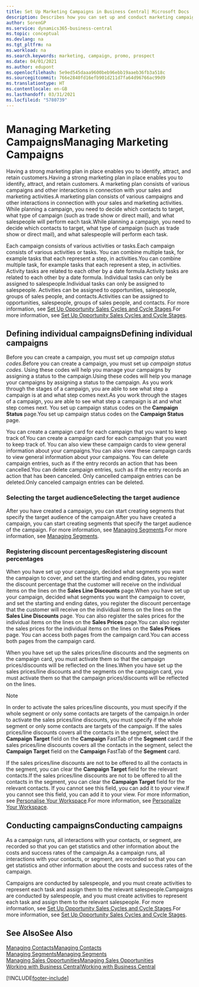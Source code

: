 ```yaml
---
title: Set Up Marketing Campaigns in Business Central| Microsoft Docs
description: Describes how you can set up and conduct marketing campaigns in Business Central to help you identify and attract prospects and retain customers.
author: SorenGP
ms.service: dynamics365-business-central
ms.topic: conceptual
ms.devlang: na
ms.tgt_pltfrm: na
ms.workload: na
ms.search.keywords: marketing, campaign, promo, prospect
ms.date: 04/01/2021
ms.author: edupont
ms.openlocfilehash: 5e9ed545daaa9600beb96ebb19aaeb36fb3a518c
ms.sourcegitcommit: 766e2840fd16efb901d211d7fa64d96766ac99d9
ms.translationtype: HT
ms.contentlocale: en-GB
ms.lasthandoff: 03/31/2021
ms.locfileid: "5780739"
---
```

# <a name="managing-marketing-campaigns"></a><span data-ttu-id="327ba-103">Managing Marketing Campaigns</span><span class="sxs-lookup"><span data-stu-id="327ba-103">Managing Marketing Campaigns</span></span>
<span data-ttu-id="327ba-104">Having a strong marketing plan in place enables you to identify, attract, and retain customers.</span><span class="sxs-lookup"><span data-stu-id="327ba-104">Having a strong marketing plan in place enables you to identify, attract, and retain customers.</span></span> <span data-ttu-id="327ba-105">A marketing plan consists of various campaigns and other interactions in connection with your sales and marketing activities.</span><span class="sxs-lookup"><span data-stu-id="327ba-105">A marketing plan consists of various campaigns and other interactions in connection with your sales and marketing activities.</span></span> <span data-ttu-id="327ba-106">While planning a campaign, you need to decide which contacts to target, what type of campaign (such as trade show or direct mail), and what salespeople will perform each task.</span><span class="sxs-lookup"><span data-stu-id="327ba-106">While planning a campaign, you need to decide which contacts to target, what type of campaign (such as trade show or direct mail), and what salespeople will perform each task.</span></span>

<span data-ttu-id="327ba-107">Each campaign consists of various activities or tasks.</span><span class="sxs-lookup"><span data-stu-id="327ba-107">Each campaign consists of various activities or tasks.</span></span> <span data-ttu-id="327ba-108">You can combine multiple task, for example tasks that each represent a step, in activities.</span><span class="sxs-lookup"><span data-stu-id="327ba-108">You can combine multiple task, for example tasks that each represent a step, in activities.</span></span> <span data-ttu-id="327ba-109">Activity tasks are related to each other by a date formula.</span><span class="sxs-lookup"><span data-stu-id="327ba-109">Activity tasks are related to each other by a date formula.</span></span> <span data-ttu-id="327ba-110">Individual tasks can only be assigned to salespeople.</span><span class="sxs-lookup"><span data-stu-id="327ba-110">Individual tasks can only be assigned to salespeople.</span></span> <span data-ttu-id="327ba-111">Activities can be assigned to opportunities, salespeople, groups of sales people, and contacts.</span><span class="sxs-lookup"><span data-stu-id="327ba-111">Activities can be assigned to opportunities, salespeople, groups of sales people, and contacts.</span></span> <span data-ttu-id="327ba-112">For more information, see [Set Up Opportunity Sales Cycles and Cycle Stages](marketing-how-setup-opportunity-sales-cycles-stages.md).</span><span class="sxs-lookup"><span data-stu-id="327ba-112">For more information, see [Set Up Opportunity Sales Cycles and Cycle Stages](marketing-how-setup-opportunity-sales-cycles-stages.md).</span></span>

## <a name="defining-individual-campaigns"></a><span data-ttu-id="327ba-113">Defining individual campaigns</span><span class="sxs-lookup"><span data-stu-id="327ba-113">Defining individual campaigns</span></span>
<span data-ttu-id="327ba-114">Before you can create a campaign, you must set up *campaign status codes*.</span><span class="sxs-lookup"><span data-stu-id="327ba-114">Before you can create a campaign, you must set up *campaign status codes*.</span></span> <span data-ttu-id="327ba-115">Using these codes will help you manage your campaigns by assigning a status to the campaign.</span><span class="sxs-lookup"><span data-stu-id="327ba-115">Using these codes will help you manage your campaigns by assigning a status to the campaign.</span></span> <span data-ttu-id="327ba-116">As you work through the stages of a campaign, you are able to see what step a campaign is at and what step comes next.</span><span class="sxs-lookup"><span data-stu-id="327ba-116">As you work through the stages of a campaign, you are able to see what step a campaign is at and what step comes next.</span></span> <span data-ttu-id="327ba-117">You set up campaign status codes on the **Campaign Status** page.</span><span class="sxs-lookup"><span data-stu-id="327ba-117">You set up campaign status codes on the **Campaign Status** page.</span></span>

<span data-ttu-id="327ba-118">You can create a campaign card for each campaign that you want to keep track of.</span><span class="sxs-lookup"><span data-stu-id="327ba-118">You can create a campaign card for each campaign that you want to keep track of.</span></span> <span data-ttu-id="327ba-119">You can also view these campaign cards to view general information about your campaigns.</span><span class="sxs-lookup"><span data-stu-id="327ba-119">You can also view these campaign cards to view general information about your campaigns.</span></span>
<span data-ttu-id="327ba-120">You can delete campaign entries, such as if the entry records an action that has been cancelled.</span><span class="sxs-lookup"><span data-stu-id="327ba-120">You can delete campaign entries, such as if the entry records an action that has been canceled.</span></span> <span data-ttu-id="327ba-121">Only cancelled campaign entries can be deleted.</span><span class="sxs-lookup"><span data-stu-id="327ba-121">Only canceled campaign entries can be deleted.</span></span>

### <a name="selecting-the-target-audience"></a><span data-ttu-id="327ba-122">Selecting the target audience</span><span class="sxs-lookup"><span data-stu-id="327ba-122">Selecting the target audience</span></span>
<span data-ttu-id="327ba-123">After you have created a campaign, you can start creating segments that specify the target audience of the campaign.</span><span class="sxs-lookup"><span data-stu-id="327ba-123">After you have created a campaign, you can start creating segments that specify the target audience of the campaign.</span></span> <span data-ttu-id="327ba-124">For more information, see [Managing Segments](marketing-segments.md).</span><span class="sxs-lookup"><span data-stu-id="327ba-124">For more information, see [Managing Segments](marketing-segments.md).</span></span>

### <a name="registering-discount-percentages"></a><span data-ttu-id="327ba-125">Registering discount percentages</span><span class="sxs-lookup"><span data-stu-id="327ba-125">Registering discount percentages</span></span>
<span data-ttu-id="327ba-126">When you have set up your campaign, decided what segments you want the campaign to cover, and set the starting and ending dates, you register the discount percentage that the customer will receive on the individual items on the lines on the **Sales Line Discounts** page.</span><span class="sxs-lookup"><span data-stu-id="327ba-126">When you have set up your campaign, decided what segments you want the campaign to cover, and set the starting and ending dates, you register the discount percentage that the customer will receive on the individual items on the lines on the **Sales Line Discounts** page.</span></span> <span data-ttu-id="327ba-127">You can also register the sales prices for the individual items on the lines on the **Sales Prices** page.</span><span class="sxs-lookup"><span data-stu-id="327ba-127">You can also register the sales prices for the individual items on the lines on the **Sales Prices** page.</span></span> <span data-ttu-id="327ba-128">You can access both pages from the campaign card.</span><span class="sxs-lookup"><span data-stu-id="327ba-128">You can access both pages from the campaign card.</span></span>

 <span data-ttu-id="327ba-129">When you have set up the sales prices/line discounts and the segments on the campaign card, you must activate them so that the campaign prices/discounts will be reflected on the lines.</span><span class="sxs-lookup"><span data-stu-id="327ba-129">When you have set up the sales prices/line discounts and the segments on the campaign card, you must activate them so that the campaign prices/discounts will be reflected on the lines.</span></span>

> [!NOTE]  
>   <span data-ttu-id="327ba-130">In order to activate the sales prices/line discounts, you must specify if the whole segment or only some contacts are targets of the campaign.</span><span class="sxs-lookup"><span data-stu-id="327ba-130">In order to activate the sales prices/line discounts, you must specify if the whole segment or only some contacts are targets of the campaign.</span></span> <span data-ttu-id="327ba-131">If the sales prices/line discounts covers all the contacts in the segment, select the **Campaign Target** field on the **Campaign** FastTab of the **Segment** card.</span><span class="sxs-lookup"><span data-stu-id="327ba-131">If the sales prices/line discounts covers all the contacts in the segment, select the **Campaign Target** field on the **Campaign** FastTab of the **Segment** card.</span></span>

<span data-ttu-id="327ba-132">If the sales prices/line discounts are not to be offered to all the contacts in the segment, you can clear the **Campaign Target** field for the relevant contacts.</span><span class="sxs-lookup"><span data-stu-id="327ba-132">If the sales prices/line discounts are not to be offered to all the contacts in the segment, you can clear the **Campaign Target** field for the relevant contacts.</span></span> <span data-ttu-id="327ba-133">If you cannot see this field, you can add it to your view.</span><span class="sxs-lookup"><span data-stu-id="327ba-133">If you cannot see this field, you can add it to your view.</span></span> <span data-ttu-id="327ba-134">For more information, see [Personalise Your Workspace](ui-personalization-user.md).</span><span class="sxs-lookup"><span data-stu-id="327ba-134">For more information, see [Personalize Your Workspace](ui-personalization-user.md).</span></span>

## <a name="conducting-campaigns"></a><span data-ttu-id="327ba-135">Conducting campaigns</span><span class="sxs-lookup"><span data-stu-id="327ba-135">Conducting campaigns</span></span>
<span data-ttu-id="327ba-136">As a campaign runs, all interactions with your contacts, or segment, are recorded so that you can get statistics and other information about the costs and success rates of the campaign.</span><span class="sxs-lookup"><span data-stu-id="327ba-136">As a campaign runs, all interactions with your contacts, or segment, are recorded so that you can get statistics and other information about the costs and success rates of the campaign.</span></span>

<span data-ttu-id="327ba-137">Campaigns are conducted by salespeople, and you must create activities to represent each task and assign them to the relevant salespeople.</span><span class="sxs-lookup"><span data-stu-id="327ba-137">Campaigns are conducted by salespeople, and you must create activities to represent each task and assign them to the relevant salespeople.</span></span> <span data-ttu-id="327ba-138">For more information, see [Set Up Opportunity Sales Cycles and Cycle Stages](marketing-how-setup-opportunity-sales-cycles-stages.md).</span><span class="sxs-lookup"><span data-stu-id="327ba-138">For more information, see [Set Up Opportunity Sales Cycles and Cycle Stages](marketing-how-setup-opportunity-sales-cycles-stages.md).</span></span>

## <a name="see-also"></a><span data-ttu-id="327ba-139">See Also</span><span class="sxs-lookup"><span data-stu-id="327ba-139">See Also</span></span>
[<span data-ttu-id="327ba-140">Managing Contacts</span><span class="sxs-lookup"><span data-stu-id="327ba-140">Managing Contacts</span></span>](marketing-contacts.md)  
[<span data-ttu-id="327ba-141">Managing Segments</span><span class="sxs-lookup"><span data-stu-id="327ba-141">Managing Segments</span></span>](marketing-segments.md)  
[<span data-ttu-id="327ba-142">Managing Sales Opportunities</span><span class="sxs-lookup"><span data-stu-id="327ba-142">Managing Sales Opportunities</span></span>](marketing-manage-sales-opportunities.md)  
[<span data-ttu-id="327ba-143">Working with Business Central</span><span class="sxs-lookup"><span data-stu-id="327ba-143">Working with Business Central</span></span>](ui-work-product.md)  


[!INCLUDE[footer-include](includes/footer-banner.md)]